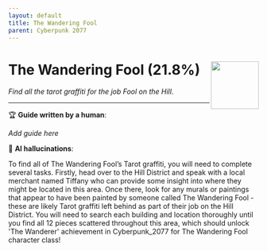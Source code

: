 ```yaml
---
layout: default
title: The Wandering Fool
parent: Cyberpunk 2077
---
```


# The Wandering Fool (21.8%) <img align="right" src="https://cdn.cloudflare.steamstatic.com/steamcommunity/public/images/apps/1091500/5fe10094d667c5f6da21589aad5c8ebd07f0e78b.jpg" width="96" height="96">

_Find all the tarot graffiti for the job Fool on the Hill._

***

:trophy: **Guide written by a human**:

_Add guide here_

:robot: **AI hallucinations**:

To find all of The Wandering Fool’s Tarot graffiti, you will need to complete several tasks. Firstly, head over to the Hill District and speak with a local merchant named Tiffany who can provide some insight into where they might be located in this area. Once there, look for any murals or paintings that appear to have been painted by someone called The Wandering Fool - these are likely Tarot graffiti left behind as part of their job on the Hill District. You will need to search each building and location thoroughly until you find all 12 pieces scattered throughout this area, which should unlock 'The Wanderer' achievement in Cyberpunk_2077 for The Wandering Fool character class!
